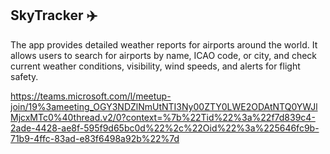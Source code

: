 ## SkyTracker ✈️
The app provides detailed weather reports for airports around the world. 
It allows users to search for airports by name, ICAO code, or city, and check current weather conditions, visibility, wind speeds, and alerts for flight safety.


https://teams.microsoft.com/l/meetup-join/19%3ameeting_OGY3NDZlNmUtNTI3Ny00ZTY0LWE2ODAtNTQ0YWJlMjcxMTc0%40thread.v2/0?context=%7b%22Tid%22%3a%22f7d839c4-2ade-4428-ae8f-595f9d65bc0d%22%2c%22Oid%22%3a%225646fc9b-71b9-4ffc-83ad-e83f6498a92b%22%7d 
